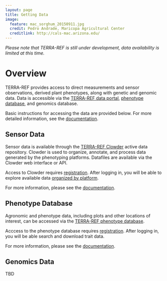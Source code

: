 ```yaml
---
layout: page
title: Getting Data
image:
  feature: mac_sorghum_20150911.jpg
  credit: Pedro Andrade, Maricopa Agricultural Center
  creditlink: http://cals-mac.arizona.edu/
---
```


_Please note that TERRA-REF is still under development, data availability is limited at this time._

# Overview
TERRA-REF provides access to direct measurements and sensor observations, derived plant phenotypes, along with genetic and genomic data. Data is accessible via the [TERRA-REF data portal](https://terraref.ncsa.illinois.edu/clowder/), [phenotype database](https://terraref.ncsa.illinois.edu/bety/), and genomics database. 

Basic instructions for accessing the data are provided below.  For more detailed information, see the <a href="https://terraref.gitbooks.io/terraref-documentation/content/user/how-to-access-data.html">documentation</a>.

## Sensor Data
Sensor data is available through the [TERRA-REF Clowder](https://terraref.ncsa.illinois.edu/clowder/) active data repository.  Clowder is used to organize, annotate, and process data generated by the phenotyping platforms.  Datafiles are available via the Clowder web interface or API.

Access to Clowder requires [registration](https://terraref.ncsa.illinois.edu/clowder/signup).  After logging in, you will be able to explore available data [organized by platform](https://terraref.ncsa.illinois.edu/clowder/spaces).

For more information, please see the <a href="https://terraref.gitbooks.io/terraref-documentation/content/user/using-clowder.html">documentation</a>.

## Phenotype Database
Agronomic and phenotype data, including plots and other locations of interest, can be accessed via the [TERRA-REF phenotype database](https://terraref.ncsa.illinois.edu/bety/). 

Acccess to the phenotype database requires [registration](https://terraref.ncsa.illinois.edu/bety/signup).  After logging in, you will be able search and download trait data.

For more information, please see the <a href="https://terraref.gitbooks.io/terraref-documentation/content/user/using-betydb.html">documentation</a>.

## Genomics Data

TBD
